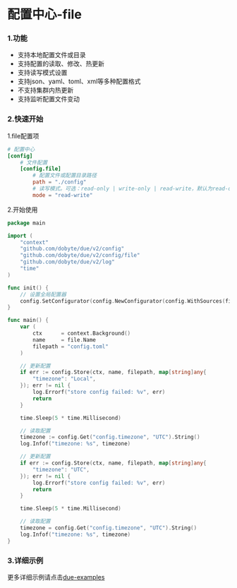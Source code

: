 # 配置中心-file

### 1.功能

* 支持本地配置文件或目录
* 支持配置的读取、修改、热更新
* 支持读写模式设置
* 支持json、yaml、toml、xml等多种配置格式
* 不支持集群内热更新
* 支持监听配置文件变动

### 2.快速开始

1.file配置项

```toml
# 配置中心
[config]
    # 文件配置
    [config.file]
        # 配置文件或配置目录路径
        path = "./config"
        # 读写模式。可选：read-only | write-only | read-write，默认为read-only
        mode = "read-write"
```

2.开始使用

```go
package main

import (
    "context"
    "github.com/dobyte/due/v2/config"
    "github.com/dobyte/due/v2/config/file"
    "github.com/dobyte/due/v2/log"
    "time"
)

func init() {
    // 设置全局配置器
    config.SetConfigurator(config.NewConfigurator(config.WithSources(file.NewSource())))
}

func main() {
    var (
        ctx      = context.Background()
        name     = file.Name
        filepath = "config.toml"
    )

    // 更新配置
    if err := config.Store(ctx, name, filepath, map[string]any{
        "timezone": "Local",
    }); err != nil {
        log.Errorf("store config failed: %v", err)
        return
    }

    time.Sleep(5 * time.Millisecond)

    // 读取配置
    timezone := config.Get("config.timezone", "UTC").String()
    log.Infof("timezone: %s", timezone)

    // 更新配置
    if err := config.Store(ctx, name, filepath, map[string]any{
        "timezone": "UTC",
    }); err != nil {
        log.Errorf("store config failed: %v", err)
        return
    }

    time.Sleep(5 * time.Millisecond)

    // 读取配置
    timezone = config.Get("config.timezone", "UTC").String()
    log.Infof("timezone: %s", timezone)
}
```

### 3.详细示例

更多详细示例请点击[due-examples](https://github.com/dobyte/due-examples)